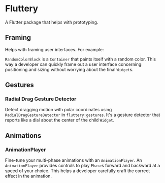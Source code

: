 # Fluttery

A Flutter package that helps with prototyping.

## Framing

Helps with framing user interfaces. For example:

`RandomColorBlock` is a `Container` that paints itself with a random color. This way a developer can quickly frame out a user interface concerning positioning and sizing without worrying about the final `Widget`s.

## Gestures

### Radial Drag Gesture Detector

Detect dragging motion with polar coordinates using `RadialDragGestureDetector` in `fluttery:gestures`. It's a gesture detector that reports like a dial about the center of the child `Widget`.

## Animations

### AnimationPlayer

Fine-tune your multi-phase animations with an `AnimationPlayer`.  An `AnimationPlayer` provides controls to play `Phase`s forward and backward at a speed of your choice. This helps a developer carefully craft the correct effect in the animation.
